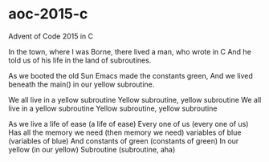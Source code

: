 # aoc-2015-c
Advent of Code 2015 in C

In the town, where I was Borne,
there lived a man, who wrote in C
And he told us of his life
in the land of subroutines.

As we booted the old Sun
Emacs made the constants green,
And we lived beneath the main()
in our yellow subroutine.

We all live in a yellow subroutine
Yellow subroutine, yellow subroutine
We all live in a yellow subroutine
Yellow subroutine, yellow subroutine

As we live a life of ease (a life of ease)
Every one of us (every one of us)
Has all the memory we need (then memory we need)
variables of blue (variables of blue)
And constants of green (constants of green)
In our yellow (in our yellow)
Subroutine (subroutine, aha)
